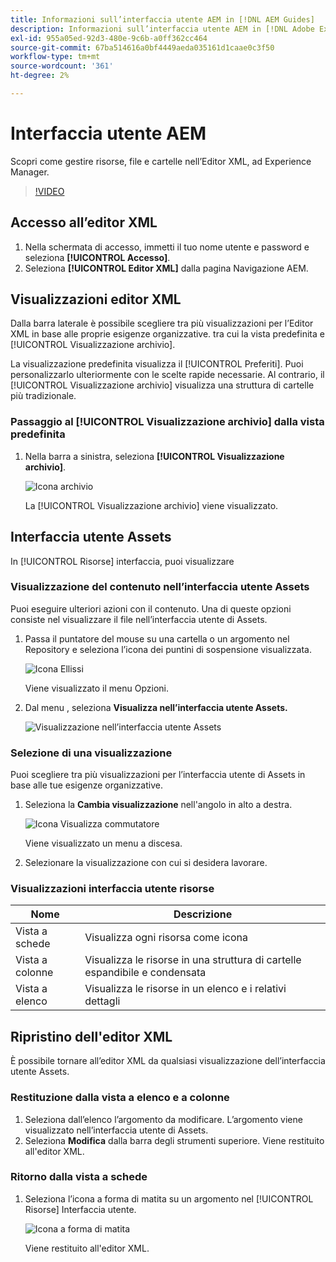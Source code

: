 ```yaml
---
title: Informazioni sull’interfaccia utente AEM in [!DNL AEM Guides]
description: Informazioni sull’interfaccia utente AEM in [!DNL Adobe Experience Manager Guides]
exl-id: 955a05ed-92d3-480e-9c6b-a0ff362cc464
source-git-commit: 67ba514616a0bf4449aeda035161d1caae0c3f50
workflow-type: tm+mt
source-wordcount: '361'
ht-degree: 2%

---
```


# Interfaccia utente AEM

Scopri come gestire risorse, file e cartelle nell’Editor XML, ad Experience Manager.

>[!VIDEO](https://video.tv.adobe.com/v/336659?quality=12&learn=on)

## Accesso all’editor XML

1. Nella schermata di accesso, immetti il tuo nome utente e password e seleziona **[!UICONTROL Accesso]**.
1. Seleziona **[!UICONTROL Editor XML]** dalla pagina Navigazione AEM.

## Visualizzazioni editor XML

Dalla barra laterale è possibile scegliere tra più visualizzazioni per l’Editor XML in base alle proprie esigenze organizzative. tra cui la vista predefinita e [!UICONTROL Visualizzazione archivio].

La visualizzazione predefinita visualizza il [!UICONTROL Preferiti]. Puoi personalizzarlo ulteriormente con le scelte rapide necessarie. Al contrario, il [!UICONTROL Visualizzazione archivio] visualizza una struttura di cartelle più tradizionale.

### Passaggio al [!UICONTROL Visualizzazione archivio] dalla vista predefinita

1. Nella barra a sinistra, seleziona **[!UICONTROL Visualizzazione archivio]**.

   ![Icona archivio](images/common/repository-icon.png)

   La [!UICONTROL Visualizzazione archivio] viene visualizzato.

## Interfaccia utente Assets

In [!UICONTROL Risorse] interfaccia, puoi visualizzare

### Visualizzazione del contenuto nell’interfaccia utente Assets

Puoi eseguire ulteriori azioni con il contenuto. Una di queste opzioni consiste nel visualizzare il file nell’interfaccia utente di Assets.

1. Passa il puntatore del mouse su una cartella o un argomento nel Repository e seleziona l’icona dei puntini di sospensione visualizzata.

   ![Icona Ellissi](images/lesson-2/options-menu-with-markings.png)

   Viene visualizzato il menu Opzioni.

1. Dal menu , seleziona **Visualizza nell’interfaccia utente Assets.**

   ![Visualizzazione nell’interfaccia utente Assets](images/lesson-2/assets-ui.png)


### Selezione di una visualizzazione

Puoi scegliere tra più visualizzazioni per l’interfaccia utente di Assets in base alle tue esigenze organizzative.

1. Seleziona la **Cambia visualizzazione** nell&#39;angolo in alto a destra.

   ![Icona Visualizza commutatore](images/lesson-2/view-switcher.png)

   Viene visualizzato un menu a discesa.

1. Selezionare la visualizzazione con cui si desidera lavorare.

### Visualizzazioni interfaccia utente risorse

| Nome | Descrizione |
| --- | --- |
| Vista a schede | Visualizza ogni risorsa come icona |
| Vista a colonne | Visualizza le risorse in una struttura di cartelle espandibile e condensata |
| Vista a elenco  | Visualizza le risorse in un elenco e i relativi dettagli |

## Ripristino dell&#39;editor XML

È possibile tornare all’editor XML da qualsiasi visualizzazione dell’interfaccia utente Assets.

### Restituzione dalla vista a elenco e a colonne

1. Seleziona dall’elenco l’argomento da modificare.
L’argomento viene visualizzato nell’interfaccia utente di Assets.
1. Seleziona **Modifica** dalla barra degli strumenti superiore.
Viene restituito all&#39;editor XML.

### Ritorno dalla vista a schede

1. Seleziona l’icona a forma di matita su un argomento nel [!UICONTROL Risorse] Interfaccia utente.

   ![Icona a forma di matita](images/lesson-2/return-card-view.png)

   Viene restituito all&#39;editor XML.
